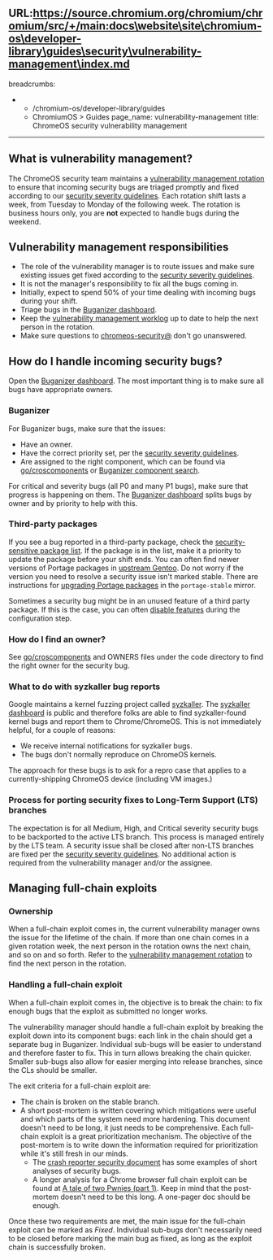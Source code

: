 URL:https://source.chromium.org/chromium/chromium/src/+/main:docs\website\site\chromium-os\developer-library\guides\security\vulnerability-management\index.md
---
breadcrumbs:
- - /chromium-os/developer-library/guides
  - ChromiumOS > Guides
page_name: vulnerability-management
title: ChromeOS security vulnerability management
---

## What is vulnerability management?

The ChromeOS security team maintains a [vulnerability management rotation] to
ensure that incoming security bugs are triaged promptly and fixed according to
our [security severity guidelines]. Each rotation shift lasts a week, from
Tuesday to Monday of the following week. The rotation is business hours only,
you are **not** expected to handle bugs during the weekend.

## Vulnerability management responsibilities

*   The role of the vulnerability manager is to route issues and make sure
    existing issues get fixed according to the [security severity guidelines].
*   It is not the manager's responsibility to fix all the bugs coming in.
*   Initially, expect to spend 50% of your time dealing with incoming bugs
    during your shift.
*   Triage bugs in the [Buganizer dashboard].
*   Keep the [vulnerability management worklog] up to date to help the next
    person in the rotation.
*   Make sure questions to [chromeos-security@] don't go unanswered.

## How do I handle incoming security bugs?

Open the [Buganizer dashboard]. The most important thing is to make sure all
bugs have appropriate owners.

### Buganizer

For Buganizer bugs, make sure that the issues:

*   Have an owner.
*   Have the correct priority set, per the [security severity guidelines].
*   Are assigned to the right component, which can be found via
    [go/croscomponents] or [Buganizer component search].

For critical and severity bugs (all P0 and many P1 bugs), make sure that
progress is happening on them. The [Buganizer dashboard] splits bugs by owner
and by priority to help with this.

### Third-party packages

If you see a bug reported in a third-party package, check the
[security-sensitive package list]. If the package is in the list, make it a
priority to update the package before your shift ends. You can often find newer
versions of Portage packages in [upstream Gentoo]. Do not worry if the version
you need to resolve a security issue isn't marked stable. There are
instructions for [upgrading Portage packages] in the `portage-stable` mirror.

Sometimes a security bug might be in an unused feature of a third party package.
If this is the case, you can often [disable features] during the configuration
step.

### How do I find an owner?

See [go/croscomponents] and OWNERS files under the code directory to find the
right owner for the security bug.

### What to do with syzkaller bug reports

Google maintains a kernel fuzzing project called [syzkaller]. The
[syzkaller dashboard] is public and therefore folks are able to find
syzkaller-found kernel bugs and report them to Chrome/ChromeOS. This is not
immediately helpful, for a couple of reasons:

*   We receive internal notifications for syzkaller bugs.
*   The bugs don't normally reproduce on ChromeOS kernels.

The approach for these bugs is to ask for a repro case that applies to a
currently-shipping ChromeOS device (including VM images.)

### Process for porting security fixes to Long-Term Support (LTS) branches

The expectation is for all Medium, High, and Critical severity security bugs
to be backported to the active LTS branch. This process is managed entirely by
the LTS team. A security issue shall be closed after non-LTS branches are fixed
per the [security severity guidelines]. No additional action is required from
the vulnerability manager and/or the assignee.

## Managing full-chain exploits

### Ownership

When a full-chain exploit comes in, the current vulnerability manager owns the
issue for the lifetime of the chain. If more than one chain comes in a given
rotation week, the next person in the rotation owns the next chain, and so on
and so forth. Refer to the [vulnerability management rotation] to find the next
person in the rotation.

### Handling a full-chain exploit

When a full-chain exploit comes in, the objective is to break the chain: to fix
enough bugs that the exploit as submitted no longer works.

The vulnerability manager should handle a full-chain exploit by breaking the
exploit down into its component bugs: each link in the chain should get a
separate bug in Buganizer. Individual sub-bugs will be easier to understand and
therefore faster to fix. This in turn allows breaking the chain quicker. Smaller
sub-bugs also allow for easier merging into release branches, since the CLs
should be smaller.

The exit criteria for a full-chain exploit are:

*   The chain is broken on the stable branch.
*   A short post-mortem is written covering which mitigations were useful and
    which parts of the system need more hardening. This document doesn't need to
    be long, it just needs to be comprehensive. Each full-chain exploit is a
    great prioritization mechanism. The objective of the post-mortem is to write
    down the information required for prioritization while it's still fresh in
    our minds.
    *   The [crash reporter security document] has some examples of short
        analyses of security bugs.
    *   A longer analysis for a Chrome browser full chain exploit can be found
        at [A tale of two Pwnies (part 1)]. Keep in mind that the post-mortem
        doesn't need to be this long. A one-pager doc should be enough.

Once these two requirements are met, the main issue for the full-chain exploit
can be marked as *Fixed*. Individual sub-bugs don't necessarily need to be
closed before marking the main bug as fixed, as long as the exploit chain is
successfully broken.

[vulnerability management rotation]: http://go/chromeos-security-vulnerability-management
[security severity guidelines]: /chromium-os/developer-library/guides/bugs/security-severity-guidelines/
[vulnerability management worklog]: https://docs.google.com/document/d/1iEVgTiiO0GNcgMKMW4e61vGZeNGU2G41wg32zTaJ6qw/edit
[security-sensitive package list]: /chromium-os/developer-library/reference/security/sensitive-chromeos-packages
[Buganizer dashboard]: http://go/cros-security-sheriff-buganizer
[go/croscomponents]: http://go/croscomponents
[Buganizer component search]: https://b.corp.google.com/components
[upstream Gentoo]: https://packages.gentoo.org/categories
[chromeos-security@]: https://groups.google.com/a/google.com/forum/#!forum/chromeos-security
[crash reporter security document]: https://chromium.googlesource.com/chromiumos/platform2/+/HEAD/crash-reporter/docs/security.md
[A tale of two Pwnies (part 1)]: https://blog.chromium.org/2012/05/tale-of-two-pwnies-part-1.html
[syzkaller]: https://github.com/google/syzkaller
[syzkaller dashboard]: https://syzkaller.appspot.com/upstream
[LTS branches]: http://go/chromeos-commercial-lts-g3doc
[disable features]: https://crrev.com/c/1641862/1/chromeos/config/env/net-misc/curl
[upgrading Portage packages]: /chromium-os/developer-library/guides/portage/package-upgrade-process/
